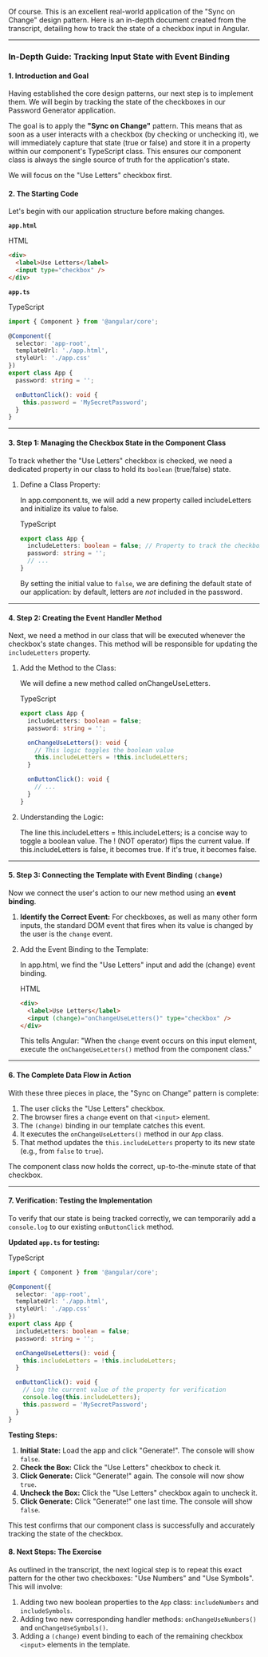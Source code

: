Of course. This is an excellent real-world application of the "Sync on Change" design pattern. Here is an in-depth document created from the transcript, detailing how to track the state of a checkbox input in Angular.

---

### **In-Depth Guide: Tracking Input State with Event Binding**

#### **1. Introduction and Goal**

Having established the core design patterns, our next step is to implement them. We will begin by tracking the state of the checkboxes in our Password Generator application.

The goal is to apply the **"Sync on Change"** pattern. This means that as soon as a user interacts with a checkbox (by checking or unchecking it), we will immediately capture that state (true or false) and store it in a property within our component's TypeScript class. This ensures our component class is always the single source of truth for the application's state.

We will focus on the "Use Letters" checkbox first.

#### **2. The Starting Code**

Let's begin with our application structure before making changes.

**`app.html`**

HTML

```HTML
<div>
  <label>Use Letters</label>
  <input type="checkbox" />
</div>
```

**`app.ts`**

TypeScript

```TypeScript
import { Component } from '@angular/core';

@Component({
  selector: 'app-root',
  templateUrl: './app.html',
  styleUrl: './app.css'
})
export class App {
  password: string = '';

  onButtonClick(): void {
    this.password = 'MySecretPassword';
  }
}
```

---

#### **3. Step 1: Managing the Checkbox State in the Component Class**

To track whether the "Use Letters" checkbox is checked, we need a dedicated property in our class to hold its `boolean` (true/false) state.

1. Define a Class Property:
    
    In app.component.ts, we will add a new property called includeLetters and initialize its value to false.
    
    TypeScript
    
    ```TypeScript
    export class App {
      includeLetters: boolean = false; // Property to track the checkbox state
      password: string = '';
      // ...
    }
    ```
    
    By setting the initial value to `false`, we are defining the default state of our application: by default, letters are _not_ included in the password.
    

---

#### **4. Step 2: Creating the Event Handler Method**

Next, we need a method in our class that will be executed whenever the checkbox's state changes. This method will be responsible for updating the `includeLetters` property.

1. Add the Method to the Class:
    
    We will define a new method called onChangeUseLetters.
    
    TypeScript
    
    ```TypeScript
    export class App {
      includeLetters: boolean = false;
      password: string = '';
    
      onChangeUseLetters(): void {
        // This logic toggles the boolean value
        this.includeLetters = !this.includeLetters;
      }
    
      onButtonClick(): void {
        // ...
      }
    }
    ```
    
2. Understanding the Logic:
    
    The line this.includeLetters = !this.includeLetters; is a concise way to toggle a boolean value. The ! (NOT operator) flips the current value. If this.includeLetters is false, it becomes true. If it's true, it becomes false.
    

---

#### **5. Step 3: Connecting the Template with Event Binding `(change)`**

Now we connect the user's action to our new method using an **event binding**.

1. **Identify the Correct Event:** For checkboxes, as well as many other form inputs, the standard DOM event that fires when its value is changed by the user is the `change` event.
    
2. Add the Event Binding to the Template:
    
    In app.html, we find the "Use Letters" input and add the (change) event binding.
    
    HTML
    
    ```HTML
    <div>
      <label>Use Letters</label>
      <input (change)="onChangeUseLetters()" type="checkbox" />
    </div>
    ```
    
    This tells Angular: "When the `change` event occurs on this input element, execute the `onChangeUseLetters()` method from the component class."
    

---

#### **6. The Complete Data Flow in Action**

With these three pieces in place, the "Sync on Change" pattern is complete:

1. The user clicks the "Use Letters" checkbox.
2. The browser fires a `change` event on that `<input>` element.
3. The `(change)` binding in our template catches this event.
4. It executes the `onChangeUseLetters()` method in our `App` class.
5. That method updates the `this.includeLetters` property to its new state (e.g., from `false` to `true`).

The component class now holds the correct, up-to-the-minute state of that checkbox.

---

#### **7. Verification: Testing the Implementation**

To verify that our state is being tracked correctly, we can temporarily add a `console.log` to our existing `onButtonClick` method.

**Updated `app.ts` for testing:**

TypeScript

```TypeScript
import { Component } from '@angular/core';

@Component({
  selector: 'app-root',
  templateUrl: './app.html',
  styleUrl: './app.css'
})
export class App {
  includeLetters: boolean = false;
  password: string = '';

  onChangeUseLetters(): void {
    this.includeLetters = !this.includeLetters;
  }

  onButtonClick(): void {
    // Log the current value of the property for verification
    console.log(this.includeLetters);
    this.password = 'MySecretPassword';
  }
}
```

**Testing Steps:**

1. **Initial State:** Load the app and click "Generate!". The console will show `false`.
2. **Check the Box:** Click the "Use Letters" checkbox to check it.
3. **Click Generate:** Click "Generate!" again. The console will now show `true`.
4. **Uncheck the Box:** Click the "Use Letters" checkbox again to uncheck it.
5. **Click Generate:** Click "Generate!" one last time. The console will show `false`.

This test confirms that our component class is successfully and accurately tracking the state of the checkbox.

#### **8. Next Steps: The Exercise**

As outlined in the transcript, the next logical step is to repeat this exact pattern for the other two checkboxes: "Use Numbers" and "Use Symbols". This will involve:

1. Adding two new boolean properties to the `App` class: `includeNumbers` and `includeSymbols`.
2. Adding two new corresponding handler methods: `onChangeUseNumbers()` and `onChangeUseSymbols()`.
3. Adding a `(change)` event binding to each of the remaining checkbox `<input>` elements in the template.
